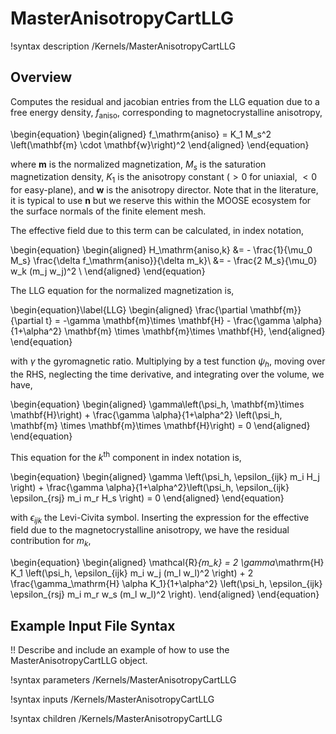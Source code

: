 # MasterAnisotropyCartLLG

!syntax description /Kernels/MasterAnisotropyCartLLG

## Overview

Computes the residual and jacobian entries from the LLG equation due to a free energy density, $f_\mathrm{aniso}$, corresponding to magnetocrystalline anisotropy,

\begin{equation}
  \begin{aligned}
    f_\mathrm{aniso} = K_1 M_s^2 \left(\mathbf{m} \cdot \mathbf{w}\right)^2
  \end{aligned}
\end{equation}

where $\mathbf{m}$ is the normalized magnetization, $M_s$ is the saturation magnetization density, $K_1$ is the anisotropy constant ($>0$ for uniaxial, $<0$ for easy-plane), and $\mathbf{w}$ is the anisotropy director. Note that in the literature, it is typical to use $\mathbf{n}$ but we reserve this within the MOOSE ecosystem for the surface normals of the finite element mesh.

The effective field due to this term can be calculated, in index notation,

\begin{equation}
  \begin{aligned}
    H_\mathrm{aniso,k} &= - \frac{1}{\mu_0 M_s} \frac{\delta f_\mathrm{aniso}}{\delta m_k}\\
    &= - \frac{2 M_s}{\mu_0} w_k (m_j w_j)^2 \\
  \end{aligned}
\end{equation}

The LLG equation for the normalized magnetization is,

\begin{equation}\label{LLG}
  \begin{aligned}
    \frac{\partial \mathbf{m}}{\partial t} = -\gamma \mathbf{m}\times \mathbf{H} - \frac{\gamma \alpha}{1+\alpha^2} \mathbf{m} \times \mathbf{m}\times \mathbf{H},
  \end{aligned}
\end{equation}

with $\gamma$ the gyromagnetic ratio. Multiplying by a test function $\psi_h$, moving over the RHS, neglecting the time derivative, and integrating over the volume, we have,

\begin{equation}
  \begin{aligned}
    \gamma\left(\psi_h, \mathbf{m}\times \mathbf{H}\right) + \frac{\gamma \alpha}{1+\alpha^2} \left(\psi_h, \mathbf{m} \times \mathbf{m}\times \mathbf{H}\right) = 0
  \end{aligned}
\end{equation}

This equation for the $k^\mathrm{th}$ component in index notation is,

\begin{equation}
  \begin{aligned}
    \gamma \left(\psi_h, \epsilon_{ijk} m_i H_j \right) + \frac{\gamma \alpha}{1+\alpha^2}\left(\psi_h, \epsilon_{ijk} \epsilon_{rsj} m_i m_r H_s \right) = 0
  \end{aligned}
\end{equation}

with $\epsilon_{ijk}$ the Levi-Civita symbol. Inserting the expression for the effective field due to the magnetocrystalline anisotropy, we have the residual contribution for $m_k$,

\begin{equation}
  \begin{aligned}
    \mathcal{R}_{m_k} = 2 \gamma_\mathrm{H} K_1 \left(\psi_h, \epsilon_{ijk} m_i w_j (m_l w_l)^2 \right) + 2 \frac{\gamma_\mathrm{H} \alpha K_1}{1+\alpha^2} \left(\psi_h, \epsilon_{ijk} \epsilon_{rsj} m_i m_r w_s (m_l w_l)^2 \right).
  \end{aligned}
\end{equation}







## Example Input File Syntax

!! Describe and include an example of how to use the MasterAnisotropyCartLLG object.

!syntax parameters /Kernels/MasterAnisotropyCartLLG

!syntax inputs /Kernels/MasterAnisotropyCartLLG

!syntax children /Kernels/MasterAnisotropyCartLLG
